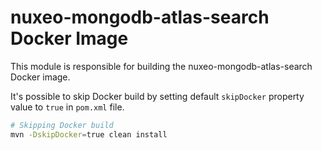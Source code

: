 # nuxeo-mongodb-atlas-search Docker Image

This module is responsible for building the nuxeo-mongodb-atlas-search Docker image.


It's possible to skip Docker build by setting default `skipDocker` property value to `true` in `pom.xml` file.

```bash
# Skipping Docker build
mvn -DskipDocker=true clean install
```
